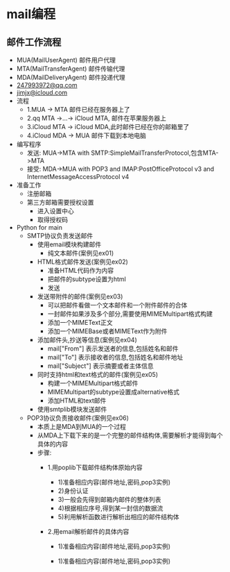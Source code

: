# mail编程
## 邮件工作流程
 - MUA(MailUserAgent) 邮件用户代理
 - MTA(MailTransferAgent) 邮件传输代理
 - MDA(MailDeliveryAgent) 邮件投递代理
 - 247993972@qq.com 
 - jimjx@icloud.com
 - 流程
    - 1.MUA -> MTA 邮件已经在服务器上了
    - 2.qq MTA ->...-> iCloud MTA, 邮件在苹果服务器上
    - 3.iCloud MTA -> iCloud MDA,此时邮件已经在你的邮箱里了
    - 4.iCloud MDA -> MUA 邮件下载到本地电脑
 - 编写程序
    - 发送:  MUA->MTA with SMTP:SimpleMailTransferProtocol,包含MTA->MTA
    - 接受:  MDA->MUA with POP3 and IMAP:PostOfficeProtocol v3 and 
      InternetMessageAccessProtocol v4
 - 准备工作
    - 注册邮箱
    - 第三方邮箱需要授权设置
        - 进入设置中心
        - 取得授权码
 - Python for main
    - SMTP协议负责发送邮件
        - 使用email模块构建邮件
            - 纯文本邮件(案例见ex01)
        - HTML格式邮件发送(案例见ex02)
            - 准备HTML代码作为内容
            - 把邮件的subtype设置为html
            - 发送 
        - 发送带附件的邮件(案例见ex03)
            - 可以把邮件看做一个文本邮件和一个附件邮件的合体
            - 一封邮件如果涉及多个部分,需要使用MIMEMultipart格式构建
            - 添加一个MIMEText正文
            - 添加一个MIMEBase或者MIMEText作为附件
        - 添加邮件头,抄送等信息(案例见ex04)
            - mail["From"] 表示发送者的信息,包括姓名和邮件
            - mail["To"] 表示接收者的信息,包括姓名和邮件地址
            - mail["Subject"] 表示摘要或者主体信息
        - 同时支持html和text格式的邮件(案例见ex05)
            - 构建一个MIMEMultipart格式邮件
            - MIMEMultipart的subtype设置成alternative格式
            - 添加HTML和text邮件
        - 使用smtplib模块发送邮件
    - POP3协议负责接收邮件(案例见ex06)
        - 本质上是MDA到MUA的一个过程
        - 从MDA上下载下来的是一个完整的邮件结构体,需要解析才能得到每个具体的内容
        - 步骤:
            - 1.用poplib下载邮件结构体原始内容
                - 1)准备相应内容(邮件地址,密码,pop3实例)
                - 2)身份认证
                - 3)一般会先得到邮箱内邮件的整体列表
                - 4)根据相应序号,得到某一封信的数据流
                - 5)利用解析函数进行解析出相应的邮件结构体
            - 2.用email解析邮件的具体内容
        
                
                
                - 1)准备相应内容(邮件地址,密码,pop3实例)
                
                - 1)准备相应内容(邮件地址,密码,pop3实例)
                
                
                